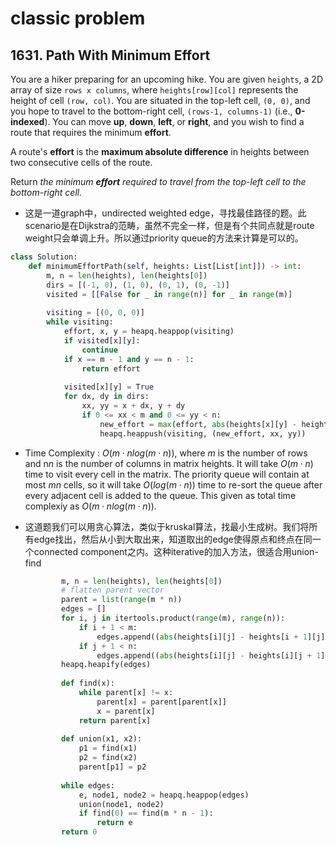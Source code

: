 # classic problem

## 1631. Path With Minimum Effort

You are a hiker preparing for an upcoming hike. You are given `heights`, a 2D array of size `rows x columns`, where `heights[row][col]` represents the height of cell `(row, col)`. You are situated in the top-left cell, `(0, 0)`, and you hope to travel to the bottom-right cell, `(rows-1, columns-1)` (i.e., **0-indexed**). You can move **up**, **down**, **left**, or **right**, and you wish to find a route that requires the minimum **effort**.

A route's **effort** is the **maximum absolute difference** in heights between two consecutive cells of the route.

Return *the minimum **effort** required to travel from the top-left cell to the bottom-right cell.*

*   这是一道graph中，undirected weighted edge，寻找最佳路径的题。此scenario是在Dijkstra的范畴，虽然不完全一样，但是有个共同点就是route weight只会单调上升。所以通过priority queue的方法来计算是可以的。

```python
class Solution:
    def minimumEffortPath(self, heights: List[List[int]]) -> int:
        m, n = len(heights), len(heights[0])
        dirs = [(-1, 0), (1, 0), (0, 1), (0, -1)]
        visited = [[False for _ in range(n)] for _ in range(m)]
        
        visiting = [(0, 0, 0)]
        while visiting:
            effort, x, y = heapq.heappop(visiting)
            if visited[x][y]:
                continue
            if x == m - 1 and y == n - 1:
                return effort
                
            visited[x][y] = True
            for dx, dy in dirs:
                xx, yy = x + dx, y + dy
                if 0 <= xx < m and 0 <= yy < n:
                    new_effort = max(effort, abs(heights[x][y] - heights[xx][yy]))
                    heapq.heappush(visiting, (new_effort, xx, yy))
```

*   Time Complexity : $O(m⋅nlog(m⋅n))$, where *m* is the number of rows and n*n* is the number of columns in matrix heights. It will take $O(m⋅n)$ time to visit every cell in the matrix. The priority queue will contain at most $mn$ cells, so it will take $O(log(m⋅n))$ time to re-sort the queue after every adjacent cell is added to the queue. This given as total time complexiy as $O(m⋅nlog(m⋅n))$. 

*   这道题我们可以用贪心算法，类似于kruskal算法，找最小生成树。我们将所有edge找出，然后从小到大取出来，知道取出的edge使得原点和终点在同一个connected component之内。这种iterative的加入方法，很适合用union-find

    ```python
            m, n = len(heights), len(heights[0])
        	# flatten parent vector
            parent = list(range(m * n))
            edges = []
            for i, j in itertools.product(range(m), range(n)):
                if i + 1 < m:
                    edges.append((abs(heights[i][j] - heights[i + 1][j]), i * n + j, (i + 1)*n + j))
                if j + 1 < n:
                    edges.append((abs(heights[i][j] - heights[i][j + 1]), i * n + j, i*n + j + 1))
            heapq.heapify(edges)
            
            def find(x):
                while parent[x] != x:
                    parent[x] = parent[parent[x]]
                    x = parent[x]
                return parent[x]
            
            def union(x1, x2):
                p1 = find(x1)
                p2 = find(x2)
                parent[p1] = p2
            
            while edges:
                e, node1, node2 = heapq.heappop(edges)
                union(node1, node2)
                if find(0) == find(m * n - 1):
                    return e
            return 0
    ```

    

